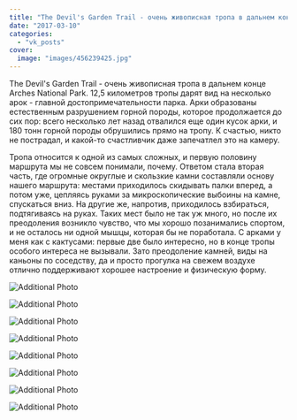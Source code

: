 ```yaml
---
title: "The Devil's Garden Trail - очень живописная тропа в дальнем конце Arches National Park. 12,5 километ..."
date: "2017-03-10"
categories: 
  - "vk_posts"
cover:
  image: "images/456239425.jpg"
---
```


The Devil's Garden Trail - очень живописная тропа в дальнем конце Arches National Park. 12,5 километров тропы дарят вид на несколько арок - главной достопримечательности парка. Арки образованы естественным разрушением горной породы, которое продолжается до сих пор: всего несколько лет назад отвалился еще один кусок арки, и 180 тонн горной породы обрушились прямо на тропу. К счастью, никто не пострадал, и какой-то счастливчик даже запечатлел это на камеру.

<!--more-->

Тропа относится к одной из самых сложных, и первую половину маршрута мы не совсем понимали, почему. Ответом стала вторая часть, где огромные округлые и скользкие камни составляли основу нашего маршрута: местами приходилось скидывать палки вперед, а потом уже, цепляясь руками за микроскопические выбоины на камне, спускаться вниз. На другие же, напротив, приходилось взбираться, подтягиваясь на руках. Таких мест было не так уж много, но после их преодоления возникло чувство, что мы хорошо позанимались спортом, и не осталось ни одной мышцы, которая бы не поработала. С арками у меня как с кактусами: первые две было интересно, но в конце тропы особого интереса не вызывали. Зато преодоление камней, виды на каньоны по соседству, да и просто прогулка на свежем воздухе отлично поддерживают хорошее настроение и физическую форму.

![Additional Photo](https://vodpop.ru/wp-content/uploads/2023/07/456239426.jpg)

![Additional Photo](https://vodpop.ru/wp-content/uploads/2023/07/456239427.jpg)

![Additional Photo](https://vodpop.ru/wp-content/uploads/2023/07/456239428.jpg)

![Additional Photo](https://vodpop.ru/wp-content/uploads/2023/07/456239429.jpg)

![Additional Photo](https://vodpop.ru/wp-content/uploads/2023/07/456239430.jpg)

![Additional Photo](https://vodpop.ru/wp-content/uploads/2023/07/456239431.jpg)

![Additional Photo](https://vodpop.ru/wp-content/uploads/2023/07/456239432.jpg)

![Additional Photo](https://vodpop.ru/wp-content/uploads/2023/07/456239433.jpg)
